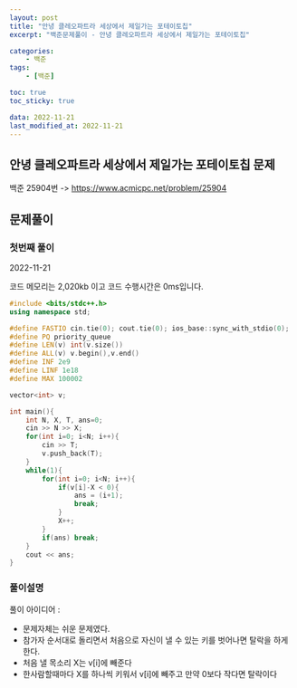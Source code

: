 ```yaml
---
layout: post
title: "안녕 클레오파트라 세상에서 제일가는 포테이토칩"
excerpt: "백준문제풀이 - 안녕 클레오파트라 세상에서 제일가는 포테이토칩"

categories:
    - 백준
tags:
    - [백준]

toc: true
toc_sticky: true

data: 2022-11-21
last_modified_at: 2022-11-21
---
```


## 안녕 클레오파트라 세상에서 제일가는 포테이토칩 문제
백준 25904번 -> <https://www.acmicpc.net/problem/25904>

## 문제풀이
### 첫번째 풀이
2022-11-21

코드 메모리는 2,020kb 이고 코드 수행시간은 0ms입니다.

```cpp
#include <bits/stdc++.h>
using namespace std;

#define FASTIO cin.tie(0); cout.tie(0); ios_base::sync_with_stdio(0);
#define PQ priority_queue
#define LEN(v) int(v.size())
#define ALL(v) v.begin(),v.end()
#define INF 2e9
#define LINF 1e18
#define MAX 100002

vector<int> v;

int main(){
	int N, X, T, ans=0;
	cin >> N >> X;
	for(int i=0; i<N; i++){
		cin >> T;
		v.push_back(T);
	}
	while(1){
		for(int i=0; i<N; i++){
			if(v[i]-X < 0){
				ans = (i+1);
				break;
			}
			X++;
		}
		if(ans) break;
	}
	cout << ans;
}
```

### 풀이설명

풀이 아이디어 :
 - 문제자체는 쉬운 문제였다.
 - 참가자 순서대로 돌리면서 처음으로 자신이 낼 수 있는 키를 벗어나면 탈락을 하게 한다.
 - 처음 낼 목소리 X는 v[i]에 빼준다
 - 한사람할때마다 X를 하나씩 키워서 v[i]에 빼주고 만약 0보다 작다면 탈락이다

